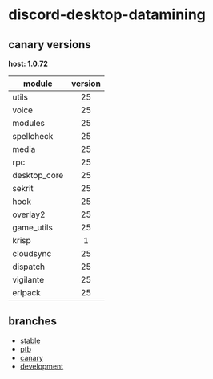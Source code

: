 # discord-desktop-datamining

## canary versions

**host: 1.0.72**

| module | version |
| ------ | :-----: |
| utils | 25 |
| voice | 25 |
| modules | 25 |
| spellcheck | 25 |
| media | 25 |
| rpc | 25 |
| desktop_core | 25 |
| sekrit | 25 |
| hook | 25 |
| overlay2 | 25 |
| game_utils | 25 |
| krisp | 1 |
| cloudsync | 25 |
| dispatch | 25 |
| vigilante | 25 |
| erlpack | 25 |

## branches

- [stable](https://github.com/OpenAsar/discord-desktop-datamining/tree/stable)
- [ptb](https://github.com/OpenAsar/discord-desktop-datamining/tree/ptb)
- [canary](https://github.com/OpenAsar/discord-desktop-datamining/tree/canary)
- [development](https://github.com/OpenAsar/discord-desktop-datamining/tree/development)